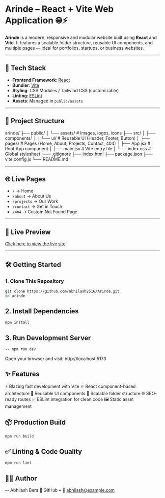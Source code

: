 # Arinde – React + Vite Web Application 🌐⚡

**Arinde** is a modern, responsive and modular website built using **React** and **Vite**. It features a scalable folder structure, reusable UI components, and multiple pages — ideal for portfolios, startups, or business websites.

---

## 🚀 Tech Stack

- **Frontend Framework**: [React](https://reactjs.org/)
- **Bundler**: [Vite](https://vitejs.dev/)
- **Styling**: CSS Modules / Tailwind CSS (customizable)
- **Linting**: [ESLint](https://eslint.org/)
- **Assets**: Managed in `public/assets`

---

## 📁 Project Structure

arinde/
├── public/
│ └── assets/ # Images, logos, icons
├── src/
│ ├── components/
│ │ └── ui/ # Reusable UI (Header, Footer, Button)
│ ├── pages/ # Pages (Home, About, Projects, Contact, 404)
│ ├── App.jsx # Root App component
│ ├── main.jsx # Vite entry file
│ └── index.css # Global stylesheet
├── .gitignore
├── index.html
├── package.json
├── vite.config.js
└── README.md

---

## 🌐 Live Pages

- `/` → Home  
- `/about` → About Us  
- `/projects` → Our Work  
- `/contact` → Get in Touch  
- `/404` → Custom Not Found Page

---

## 🔗 Live Preview

[Click here to view the live site](https://your-deployment-url.com)

---

## 🛠️ Getting Started

### 1. Clone This Repository

```bash
git clone https://github.com/abhilash2616/Arinde.git
cd arinde
```
## 2. Install Dependencies
```bash
npm install
```
## 3. Run Development Server
```bash
-- npm run dev
```
Open your browser and visit: http://localhost:5173

## ✨ Features
⚡ Blazing fast development with Vite
⚛️ React component-based architecture
🧩 Reusable UI components
📁 Scalable folder structure
🌐 SEO-ready routes
✅ ESLint integration for clean code
🖼️ Static asset management

## 📦 Production Build
```bash
npm run build
```
## ✅ Linting & Code Quality
```bash
npm run lint
```
## 👨‍💻 Author
-- Abhilash Bera
🔗 GitHub • 📧 abhilash@example.com